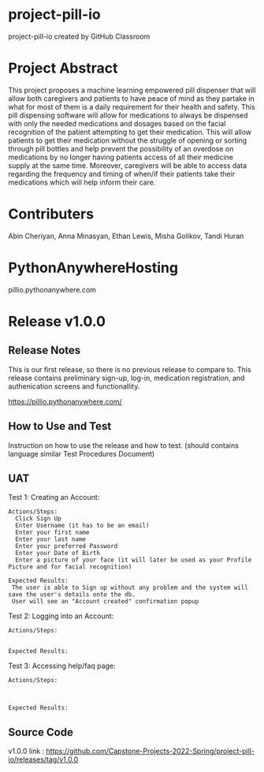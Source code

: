 # project-pill-io
project-pill-io created by GitHub Classroom

# Project Abstract
This project proposes a machine learning empowered pill dispenser that will allow both caregivers and patients to have peace of mind as they partake in what for most of them is a daily requirement for their health and safety. This pill dispensing software will allow for medications to always be dispensed with only the needed medications and dosages based on the facial recognition of the patient attempting to get their medication. This will allow patients to get their medication without the struggle of opening or sorting through pill bottles and help prevent the possibility of an overdose on medications by no longer having patients access of all their medicine supply at the same time. Moreover, caregivers will be able to access data regarding the frequency and timing of when/if their patients take their medications which will help inform their care. 

# Contributers
Abin Cheriyan, Anna Minasyan, Ethan Lewis, Misha Golikov, Tandi Huran

# PythonAnywhereHosting
pillio.pythonanywhere.com

# Release v1.0.0

## Release Notes
This is our first release, so there is no previous release to compare to. This release contains preliminary sign-up, log-in, medication registration, and authenication screens and functionallity. 

https://pillio.pythonanywhere.com/

## How to Use and Test
Instruction on how to use the release and how  to test. (should contains language similar Test Procedures Document) 

## UAT

Test 1:
  Creating an Account:
    
    Actions/Steps:
      Click Sign Up
      Enter Username (it has to be an email)
      Enter your first name 
      Enter your last name
      Enter your preferred Password 
      Enter your Date of Birth
      Enter a picture of your face (it will later be used as your Profile Picture and for facial recognition)
    
    Expected Results:
     The user is able to Sign up without any problem and the system will save the user's details onto the db. 
     User will see an "Account created" confirmation popup

Test 2:
  Logging into an Account:
    
    Actions/Steps:
      
    
    Expected Results:
     
Test 3:
  Accessing help/faq page:
    
    Actions/Steps:
    
      
    
    Expected Results:
## Source Code

v1.0.0
link : https://github.com/Capstone-Projects-2022-Spring/project-pill-io/releases/tag/v1.0.0
